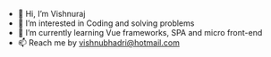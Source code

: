 - 👋 Hi, I’m Vishnuraj
- 👀 I’m interested in Coding and solving problems
- 🌱 I’m currently learning Vue frameworks, SPA and micro front-end
- 📫 Reach me by vishnubhadri@hotmail.com

<!---
vishnubhadri/vishnubhadri is a ✨ special ✨ repository because its `README.md` (this file) appears on your GitHub profile.
You can click the Preview link to take a look at your changes.
--->
